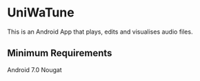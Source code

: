 # UniWaTune

This is an Android App that plays, edits and visualises audio files.

## Minimum Requirements

Android 7.0 Nougat
